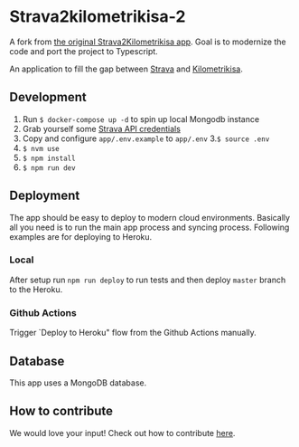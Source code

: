 # Strava2kilometrikisa-2
A fork from [the original Strava2Kilometrikisa app](https://github.com/jaamo/strava2kilometrikisa). Goal is to modernize the code and port the project to Typescript.

An application to fill the gap between [Strava](https://strava.com/) and [Kilometrikisa](https://www.kilometrikisa.fi/).

## Development

1. Run `$ docker-compose up -d` to spin up local Mongodb instance
2. Grab yourself some [Strava API credentials](https://developers.strava.com)
3. Copy and configure `app/.env.example` to `app/.env`
3.`$ source .env`
4. `$ nvm use`
5. `$ npm install`
6. `$ npm run dev`

## Deployment 
The app should be easy to deploy to modern cloud environments. Basically all you need is to run the 
main app process and syncing process. Following examples are for deploying to Heroku.

### Local
After setup run `npm run deploy` to run tests and then deploy `master` branch to the Heroku.

### Github Actions
Trigger `Deploy to Heroku" flow from the Github Actions manually. 

## Database

This app uses a MongoDB database.

## How to contribute

We would love your input! Check out how to contribute [here](./.github/CONTRIBUTING.md).
